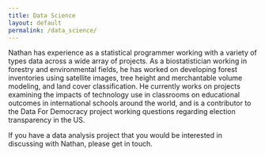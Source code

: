 ```yaml
---
title: Data Science
layout: default
permalink: /data_science/
---
```


Nathan has experience as a statistical programmer working with a variety of
types data across a wide array of projects. As a biostatistician working in 
forestry and environmental fields, he has worked on developing forest 
inventories using satellite images, tree height and merchantable volume 
modeling, and land cover classification. He currently works on projects 
examining the impacts of technology use in classrooms on educational outcomes
in international schools around the world, and is a contributor to the Data For 
Democracy project working questions regarding election transparency in the US.

If you have a data analysis project that you would be interested in discussing
with Nathan, please get in touch.

